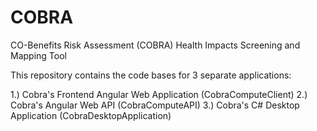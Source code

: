# COBRA
CO-Benefits Risk Assessment (COBRA) Health Impacts Screening and Mapping Tool

This repository contains the code bases for 3 separate applications:

1.) Cobra's Frontend Angular Web Application (CobraComputeClient)
2.) Cobra's Angular Web API (CobraComputeAPI)
3.) Cobra's C# Desktop Application (CobraDesktopApplication)
